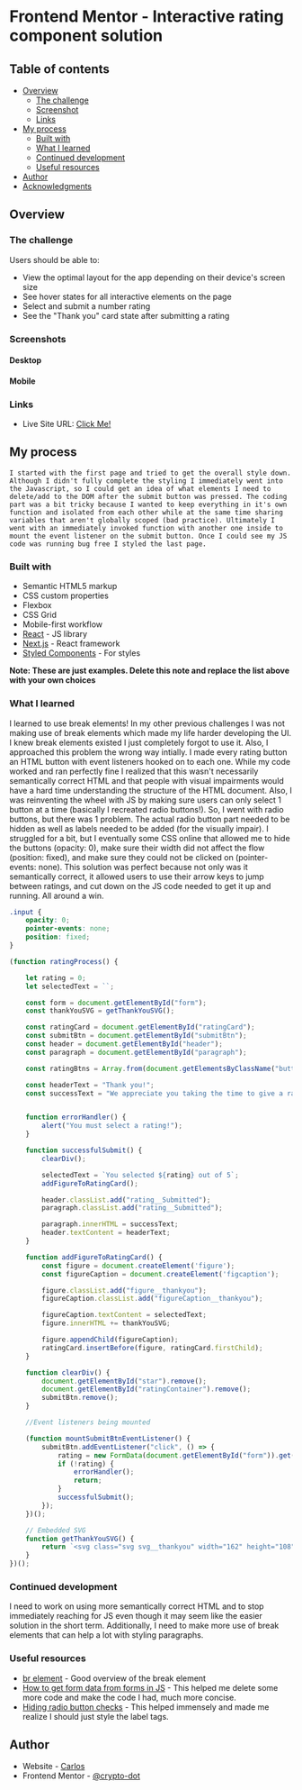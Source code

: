 # Frontend Mentor - Interactive rating component solution

## Table of contents

- [Overview](#overview)
  - [The challenge](#the-challenge)
  - [Screenshot](#screenshot)
  - [Links](#links)
- [My process](#my-process)
  - [Built with](#built-with)
  - [What I learned](#what-i-learned)
  - [Continued development](#continued-development)
  - [Useful resources](#useful-resources)
- [Author](#author)
- [Acknowledgments](#acknowledgments)

## Overview

### The challenge

Users should be able to:

- View the optimal layout for the app depending on their device's screen size
- See hover states for all interactive elements on the page
- Select and submit a number rating
- See the "Thank you" card state after submitting a rating

### Screenshots

#### Desktop

#### Mobile



### Links

- Live Site URL: [Click Me!](https://crypto-dot.github.io/FrontendMentorChallenge3/)

## My process
    I started with the first page and tried to get the overall style down. Although I didn't fully complete the styling I immediately went into the Javascript, so I could get an idea of what elements I need to delete/add to the DOM after the submit button was pressed. The coding part was a bit tricky because I wanted to keep everything in it's own function and isolated from each other while at the same time sharing variables that aren't globally scoped (bad practice). Ultimately I went with an immediately invoked function with another one inside to mount the event listener on the submit button. Once I could see my JS code was running bug free I styled the last page.
### Built with

- Semantic HTML5 markup
- CSS custom properties
- Flexbox
- CSS Grid
- Mobile-first workflow
- [React](https://reactjs.org/) - JS library
- [Next.js](https://nextjs.org/) - React framework
- [Styled Components](https://styled-components.com/) - For styles

**Note: These are just examples. Delete this note and replace the list above with your own choices**

### What I learned

I learned to use break elements! In my other previous challenges I was not making use of break elements which made my life harder developing the UI. I knew break elements existed I just completely forgot to use it. Also, I approached this problem the wrong way intially. I made every rating button an HTML button with event listeners hooked on to each one. While my code worked and ran perfectly fine I realized that this wasn't necessarily semantically correct HTML and that people with visual impairments would have a hard time understanding the structure of the HTML document. Also, I was reinventing the wheel with JS by making sure users can only select 1 button at a time (basically I recreated radio buttons!). So, I went with radio buttons, but there was 1 problem. The actual radio button part needed to be hidden as well as labels needed to be added (for the visually impair). I struggled for a bit, but I eventually some CSS online that allowed me to hide the buttons (opacity: 0), make sure their width did not affect the flow (position: fixed), and make sure they could not be clicked on (pointer-events: none). This solution was perfect because not only was it semantically correct, it allowed users to use their arrow keys to jump between ratings, and cut down on the JS code needed to get it up and running. All around a win.

```css
.input {
    opacity: 0;
    pointer-events: none;
    position: fixed;
}
```
```js
(function ratingProcess() {

    let rating = 0;
    let selectedText = ``;

    const form = document.getElementById("form");
    const thankYouSVG = getThankYouSVG();

    const ratingCard = document.getElementById("ratingCard");
    const submitBtn = document.getElementById("submitBtn");
    const header = document.getElementById("header");
    const paragraph = document.getElementById("paragraph");

    const ratingBtns = Array.from(document.getElementsByClassName("button__rating"));

    const headerText = "Thank you!";
    const successText = "We appreciate you taking the time to give a rating. <br> If you ever need more support, don’t hesitate to <br> get in touch!";


    function errorHandler() {
        alert("You must select a rating!");
    }

    function successfulSubmit() {
        clearDiv();

        selectedText = `You selected ${rating} out of 5`;
        addFigureToRatingCard();

        header.classList.add("rating__Submitted");
        paragraph.classList.add("rating__Submitted");

        paragraph.innerHTML = successText;
        header.textContent = headerText;
    }

    function addFigureToRatingCard() {
        const figure = document.createElement('figure');
        const figureCaption = document.createElement('figcaption');

        figure.classList.add("figure__thankyou");
        figureCaption.classList.add("figureCaption__thankyou");

        figureCaption.textContent = selectedText;
        figure.innerHTML += thankYouSVG;

        figure.appendChild(figureCaption);
        ratingCard.insertBefore(figure, ratingCard.firstChild);
    }

    function clearDiv() {
        document.getElementById("star").remove();
        document.getElementById("ratingContainer").remove();
        submitBtn.remove();
    }

    //Event listeners being mounted

    (function mountSubmitBtnEventListener() {
        submitBtn.addEventListener("click", () => {
            rating = new FormData(document.getElementById("form")).get("rating");
            if (!rating) {
                errorHandler();
                return;
            }
            successfulSubmit();
        });
    })();

    // Embedded SVG
    function getThankYouSVG() {
        return `<svg class="svg svg__thankyou" width="162" height="108" xmlns="http://www.w3.org/2000/svg"><g fill="none"><path d="M30 93.744h-.044a23.456 23.456 0 0 1-1.61-.189.543.543 0 0 1 .155-1.076c.52.076 1.04.135 1.563.178a.538.538 0 0 1-.043 1.076l-.022.01Zm5.37-.205a.538.538 0 0 1-.08-1.076 19.51 19.51 0 0 0 1.54-.306.536.536 0 0 1 .645.403.538.538 0 0 1-.397.646c-.537.129-1.074.236-1.611.323l-.097.01Zm-12.137-1.312a.536.536 0 0 1-.183-.033 24.346 24.346 0 0 1-1.525-.608.539.539 0 0 1 .424-.99c.483.21.983.404 1.472.587a.538.538 0 0 1-.188 1.044Zm18.759-.829a.538.538 0 0 1-.242-1.022c.467-.226.934-.479 1.39-.742a.536.536 0 1 1 .538.93c-.478.275-.967.538-1.45.78a.536.536 0 0 1-.258.054h.022Zm-24.994-2.292a.536.536 0 0 1-.29-.08c-.457-.29-.913-.597-1.36-.91a.536.536 0 1 1 .612-.882c.436.307.876.597 1.322.883a.538.538 0 0 1-.284.99Zm30.772-1.544a.537.537 0 0 1-.408-.193.539.539 0 0 1 .06-.759l.117-.124c.355-.306.715-.624 1.074-.957a.537.537 0 1 1 .73.79c-.375.345-.74.673-1.106.985l-.123.102a.537.537 0 0 1-.344.156Zm-36.326-2.69a.537.537 0 0 1-.36-.14c-.402-.37-.8-.747-1.18-1.124a.539.539 0 0 1 .751-.769c.376.371.763.737 1.155 1.076a.538.538 0 0 1 .032.764.537.537 0 0 1-.398.194Zm41.305-2.21a.537.537 0 0 1-.398-.899c.355-.393.715-.79 1.074-1.2a.537.537 0 1 1 .806.71c-.365.415-.725.818-1.074 1.21a.537.537 0 0 1-.408.152v.026ZM6.724 79.723a.537.537 0 0 1-.424-.204 41.79 41.79 0 0 1-.989-1.308.539.539 0 0 1 .124-.753.536.536 0 0 1 .746.124c.312.425.629.85.962 1.27a.539.539 0 0 1-.42.871Zm50.579-2.383a.539.539 0 0 1-.419-.877c.338-.414.677-.828 1.015-1.253a.537.537 0 1 1 .838.672l-1.02 1.259a.537.537 0 0 1-.414.199ZM2.9 73.887a.537.537 0 0 1-.473-.312c-.257-.5-.499-1-.714-1.485a.539.539 0 0 1 .685-.72c.133.052.24.154.298.285.21.462.44.946.687 1.425a.539.539 0 0 1-.483.786v.021Zm58.753-2.028a.537.537 0 0 1-.424-.866l.988-1.275a.537.537 0 1 1 .848.656l-.988 1.275a.537.537 0 0 1-.424.188v.022ZM.682 67.286a.537.537 0 0 1-.537-.462A17.06 17.06 0 0 1 0 65.16a.538.538 0 1 1 1.074 0c.018.519.063 1.036.134 1.55a.539.539 0 0 1-.462.607l-.064-.032Zm65.24-.973a.537.537 0 0 1-.43-.867l.984-1.28a.536.536 0 0 1 .853.65l-.993 1.265a.537.537 0 0 1-.414.21v.022Zm88.49-2.96a.724.724 0 0 1-.15 0 .537.537 0 0 1-.366-.666c.134-.474.28-.99.424-1.544a.538.538 0 0 1 .655-.388.537.537 0 0 1 .382.662c-.145.538-.29 1.076-.43 1.565a.537.537 0 0 1-.515.372Zm-84.247-2.592a.536.536 0 0 1-.424-.867l.983-1.28a.54.54 0 1 1 .854.662l-.989 1.275a.537.537 0 0 1-.413.183l-.01.027Zm-68.924-.382a.536.536 0 0 1-.156 0 .538.538 0 0 1-.355-.673 21.47 21.47 0 0 1 .537-1.565.537.537 0 1 1 .994.403c-.193.49-.37.985-.537 1.474a.537.537 0 0 1-.473.334l-.01.027Zm154.782-3.863a.311.311 0 0 1-.102 0 .538.538 0 0 1-.43-.624c.097-.538.188-1.044.28-1.582a.545.545 0 1 1 1.073.178c-.09.538-.182 1.076-.279 1.614a.537.537 0 0 1-.542.414ZM74.46 55.209a.537.537 0 0 1-.424-.872l1.004-1.27a.537.537 0 1 1 .838.673l-.999 1.264a.537.537 0 0 1-.408.205h-.01ZM4.436 54.165a.539.539 0 0 1-.43-.855c.323-.436.666-.872 1.02-1.297a.537.537 0 1 1 .822.694 22.92 22.92 0 0 0-.977 1.237.537.537 0 0 1-.435.221Zm74.408-4.417a.539.539 0 0 1-.414-.877l1.026-1.248a.537.537 0 1 1 .843.667l-1.02 1.243a.537.537 0 0 1-.435.215Zm78.124-.161h-.043a.538.538 0 0 1-.494-.576c.043-.538.075-1.076.107-1.614a.538.538 0 0 1 .564-.538c.295.018.52.27.505.565a54.253 54.253 0 0 1-.107 1.614.538.538 0 0 1-.532.549ZM9.28 49.13a.537.537 0 0 1-.338-.958c.8-.646 1.316-.99 1.337-1.006a.536.536 0 0 1 .59.898s-.499.334-1.25.942a.536.536 0 0 1-.35.124h.011Zm74.075-4.74a.537.537 0 0 1-.403-.888c.35-.408.704-.817 1.074-1.22a.537.537 0 1 1 .806.71c-.355.403-.71.806-1.074 1.215a.537.537 0 0 1-.414.183h.01Zm73.742-1.797a.537.537 0 0 1-.537-.505 54.325 54.325 0 0 0-.118-1.614.54.54 0 1 1 1.074-.097c.048.538.091 1.076.118 1.614 0 .285-.221.52-.505.538l-.032.064Zm-69.064-3.416a.537.537 0 0 1-.392-.904c.365-.398.735-.79 1.106-1.178a.536.536 0 0 1 .779.737l-1.074 1.173a.537.537 0 0 1-.44.172h.02Zm68.092-3.502a.537.537 0 0 1-.537-.409 22.668 22.668 0 0 0-.408-1.533.539.539 0 0 1 1.03-.307c.151.538.296 1.05.425 1.587a.539.539 0 0 1-.398.651l-.112.01Zm-63.221-1.512a.537.537 0 0 1-.376-.92l1.165-1.13a.537.537 0 1 1 .763.76c-.387.365-.768.741-1.155 1.118a.537.537 0 0 1-.419.172h.022Zm5.14-4.745a.537.537 0 0 1-.355-.941l1.235-1.076a.539.539 0 1 1 .693.828c-.408.34-.817.689-1.225 1.039a.537.537 0 0 1-.37.15h.021Zm55.197-.575c-.247-.468-.505-.931-.779-1.378a.537.537 0 1 1 .918-.554c.285.463.537.947.811 1.431a.539.539 0 0 1-.478.791.537.537 0 0 1-.472-.29ZM103.5 25.055a.539.539 0 0 1-.322-.974c.44-.322.88-.634 1.32-.946a.537.537 0 0 1 .845.394.54.54 0 0 1-.227.488l-1.3.93a.536.536 0 0 1-.338.108h.022Zm46.132-1.56a.537.537 0 0 1-.381-.161c-.359-.359-.74-.717-1.144-1.076a.536.536 0 1 1 .709-.807c.408.36.81.742 1.197 1.135a.539.539 0 0 1 0 .759.537.537 0 0 1-.403.15h.022Zm-40.279-2.28a.537.537 0 0 1-.274-1.001c.473-.275.946-.538 1.418-.797a.54.54 0 0 1 .81.474.542.542 0 0 1-.273.468c-.467.253-.929.538-1.39.785a.536.536 0 0 1-.344.07h.053Zm34.737-1.894a.504.504 0 0 1-.258-.07c-.451-.248-.924-.49-1.407-.716a.539.539 0 0 1 .462-.974c.499.237.988.49 1.46.748a.538.538 0 0 1-.257 1.012Zm-28.49-1.195a.537.537 0 0 1-.2-1.038c.505-.204 1.01-.398 1.52-.581a.537.537 0 0 1 .366 1.011c-.495.178-.989.366-1.483.57a.536.536 0 0 1-.247.038h.043Zm22.045-1.452a.777.777 0 0 1-.156 0c-.505-.15-1.02-.29-1.53-.41a.553.553 0 0 1 .252-1.075c.537.129 1.074.269 1.611.425a.542.542 0 0 1-.15 1.076l-.027-.016Zm-15.456-.597a.537.537 0 0 1-.118-1.066c.537-.107 1.074-.21 1.61-.29a.543.543 0 0 1 .59.735.544.544 0 0 1-.423.34c-.537.082-1.036.178-1.557.286a.365.365 0 0 1-.102-.005Zm8.555-.603h-.038a32.41 32.41 0 0 0-1.579-.06.538.538 0 0 1 0-1.075c.537 0 1.074.027 1.638.06a.538.538 0 0 1-.032 1.075h.01Z" fill="#E6E6E6"/><path fill="#39475F" d="M119.847 100.221H58.146L70.332.793h55.025l5.747 7.601z"/><path fill="#61728D" d="M113.172 100.221H51.465L63.651.793h61.706z"/><path fill="#181F27" d="M110.132 81.354H58.576l8.791-71.695h51.557z"/><path fill="#1E252E" d="m92.743 50.055 14.897.177-.29 2.308-14.607-.252z"/><path fill="#39475F" d="m51.465 100.221 7.422 6.864 60.037.915.923-7.779z"/><path d="M99.096 29.058s2.572.183 3.888 5.03c1.316 4.847.865 18.377.865 18.377l-11.096-.177s-5.537-20.137 6.343-23.23Z" fill="#2D394B"/><path fill="#FC7614" d="M5.42 32.843 45.778 0l21.18 26.119L26.603 58.96z"/><path fill="#FFF" d="M27.49 21.931 45.56 7.226l3.497 4.313-18.07 14.706z"/><path d="m25.272 45.175 5.338-4.345a2.772 2.772 0 0 1 3.902.404 2.781 2.781 0 0 1-.404 3.91l-5.338 4.344a2.772 2.772 0 0 1-3.903-.404 2.781 2.781 0 0 1 .405-3.91ZM37.33 35.365l16.89-13.743a2.772 2.772 0 0 1 3.902.404 2.781 2.781 0 0 1-.405 3.909L40.83 39.679a2.772 2.772 0 0 1-3.903-.404 2.781 2.781 0 0 1 .405-3.91Z" fill="#FFF" opacity=".46"/><ellipse fill="#FFF" opacity=".3" cx="17.937" cy="33.636" rx="3.673" ry="3.68"/><ellipse fill="#FFF" opacity=".3" cx="21.664" cy="30.284" rx="3.673" ry="3.68"/><path d="M99.096 29.058s-5.838 2.103-3.803 18.581c1.493 12.073-3.55 28.056-11.004 28.25-7.454.193-21.202-.463-21.202-.463s7.159-18.56 5.676-34.145a14.786 14.786 0 0 1 .763-6.456c.87-2.373 2.487-4.842 5.494-5.245 6.004-.818 24.076-.522 24.076-.522Z" fill="#BAD6FA"/><path d="m58.957 76.63 26.342-.537s-4.017-3.992-4.27-14.154l-36.234.538a31.494 31.494 0 0 0 2.841 7.531 12.547 12.547 0 0 0 11.32 6.623Z" fill="#546F8D"/><path fill="#2D394B" d="m78.21 14.834-.918 6.041h26.621l.806-6.041z"/><path d="M85.54 86.19c-2.872-2.517-7.416-2.022-9.446 1.222a4.955 4.955 0 0 0-.8 2.647c0 3.98 2.744 6.59 8.227 5.492 4.184-.839 5.779-6.073 2.02-9.36Z" fill="#FFF" opacity=".48"/><ellipse fill="#FC7614" cx="147.188" cy="81.542" rx="14.812" ry="14.837"/><path d="M73.731 35.75a.537.537 0 0 1-.038-1.076c.113 0 11.343-.828 17.363-.29a.54.54 0 0 1-.096 1.076c-5.908-.538-17.079.274-17.186.285l-.043.005Zm-.891 7.279a.538.538 0 0 1-.038-1.076c.113 0 11.342-.828 17.363-.29a.54.54 0 0 1-.097 1.076c-5.907-.538-17.073.28-17.185.285l-.043.005Zm-.102 7.564a.538.538 0 0 1-.043-1.076c.112 0 11.347-.829 17.362-.29a.54.54 0 0 1-.096 1.075c-5.908-.538-17.073.28-17.186.286l-.037.005Zm-.715 7.564a.537.537 0 0 1-.037-1.076c.112 0 11.342-.829 17.362-.285a.54.54 0 0 1-.096 1.076c-5.908-.538-17.073.28-17.186.285h-.043Z" fill="#FFF"/></g></svg>`;
    }
})();

```

### Continued development

I need to work on using more semantically correct HTML and to stop immediately reaching for JS even though it may seem like the easier solution in the short term. Additionally, I need to make more use of break elements that can help a lot with styling paragraphs.

### Useful resources

- [br element](https://developer.mozilla.org/en-US/docs/Web/HTML/Element/br) - Good overview of the break element
- [How to get form data from forms in JS](https://stackoverflow.com/questions/3547035/getting-html-form-values) - This helped me delete some more code and make the code I had, much more concise.
- [Hiding radio button checks](https://stackoverflow.com/questions/18078871/hide-check-radio-button-with-css) - This helped immensely and made me realize I should just style the label tags.

## Author

- Website - [Carlos](https://arbizu.dev)
- Frontend Mentor - [@crypto-dot](https://www.frontendmentor.io/profile/crypto-dot)
